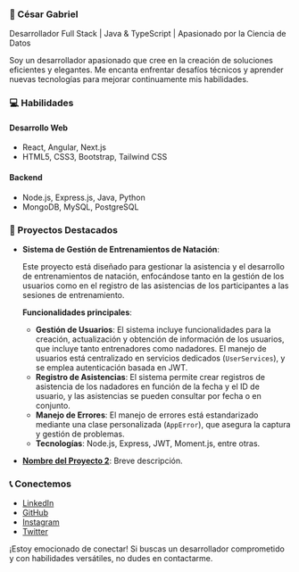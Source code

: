 ### 🌟 César Gabriel
Desarrollador Full Stack | Java & TypeScript | Apasionado por la Ciencia de Datos

Soy un desarrollador apasionado que cree en la creación de soluciones eficientes y elegantes. Me encanta enfrentar desafíos técnicos y aprender nuevas tecnologías para mejorar continuamente mis habilidades.

### 💻 Habilidades
#### Desarrollo Web
- React, Angular, Next.js
- HTML5, CSS3, Bootstrap, Tailwind CSS

#### Backend
- Node.js, Express.js, Java, Python
- MongoDB, MySQL, PostgreSQL

### 🚀 Proyectos Destacados

- **Sistema de Gestión de Entrenamientos de Natación**: 

  Este proyecto está diseñado para gestionar la asistencia y el desarrollo de entrenamientos de natación, enfocándose tanto en la gestión de los usuarios como en el registro de las asistencias de los participantes a las sesiones de entrenamiento.

  **Funcionalidades principales**:
  - **Gestión de Usuarios**:
    El sistema incluye funcionalidades para la creación, actualización y obtención de información de los usuarios, que incluye tanto entrenadores como nadadores. El manejo de usuarios está centralizado en servicios dedicados (`UserServices`), y se emplea autenticación basada en JWT.
  - **Registro de Asistencias**:
    El sistema permite crear registros de asistencia de los nadadores en función de la fecha y el ID de usuario, y las asistencias se pueden consultar por fecha o en conjunto.
  - **Manejo de Errores**:
    El manejo de errores está estandarizado mediante una clase personalizada (`AppError`), que asegura la captura y gestión de problemas.
  - **Tecnologías**: Node.js, Express, JWT, Moment.js, entre otras.

- **[Nombre del Proyecto 2](link)**: Breve descripción.

### 📞 Conectemos
- [LinkedIn](https://www.linkedin.com/in/gabriel-londero-344734233)
- [GitHub](https://github.com/gablon29)
- [Instagram](https://instagram.com/cesardev29)
- [Twitter](https://twitter.com/GabrielLondero)

¡Estoy emocionado de conectar! Si buscas un desarrollador comprometido y con habilidades versátiles, no dudes en contactarme.
